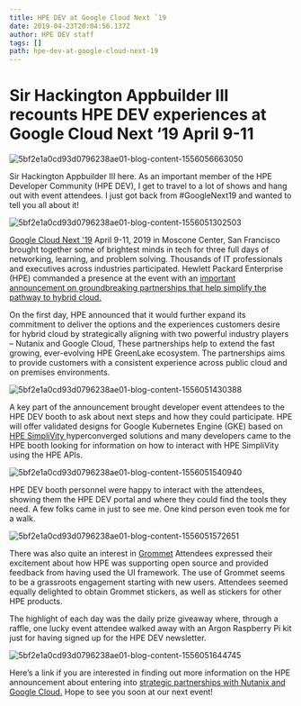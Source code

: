 ```yaml
---
title: HPE DEV at Google Cloud Next `19
date: 2019-04-23T20:04:56.137Z
author: HPE DEV staff 
tags: []
path: hpe-dev-at-google-cloud-next-19
---
```

# Sir Hackington Appbuilder III recounts HPE DEV experiences at Google Cloud Next ‘19 April 9-11

![5bf2e1a0cd93d0796238ae01-blog-content-1556056663050](https://hpe-developer-portal.s3.amazonaws.com/uploads/media/2019/4/untitled1-1556056663049.png)

Sir Hackington Appbuilder III here. As an important member of the HPE Developer Community (HPE DEV), I get to travel to a lot of shows and hang out with event attendees. I just got back from #GoogleNext19 and wanted to tell you all about it! 

![5bf2e1a0cd93d0796238ae01-blog-content-1556051302503](https://hpe-developer-portal.s3.amazonaws.com/uploads/media/2019/4/picture12-1556051302495.png)

[Google Cloud Next '19](https://cloud.withgoogle.com/next/sf) April 9-11, 2019 in Moscone Center, San Francisco brought together some of brightest minds in tech for three full days of networking, learning, and problem solving. Thousands of IT professionals and executives across industries participated. Hewlett Packard Enterprise (HPE) commanded a presence at the event with an [ important announcement on groundbreaking partnerships that help simplify the pathway to hybrid cloud.](http://cloud.google.com/blog/topics/partners/google-cloud-partners-with-hpe-on-hybrid-cloud-next19) 
 
On the first day, HPE announced that it would further expand its commitment to deliver the options and the experiences customers desire for hybrid cloud by strategically aligning with two powerful industry players – Nutanix and Google Cloud, These partnerships help to extend the fast growing, ever-evolving HPE GreenLake ecosystem. The partnerships aims to provide customers with a consistent experience across public cloud and on premises environments.

![5bf2e1a0cd93d0796238ae01-blog-content-1556051430388](https://hpe-developer-portal.s3.amazonaws.com/uploads/media/2019/4/picture1112-1556051430387.png)

A key part of the announcement brought developer event attendees to the HPE DEV booth to ask about next steps and how they could participate. HPE will offer validated designs for Google Kubernetes Engine (GKE) based on [ HPE SimpliVity ](http://www.hpe.com/us/en/integrated-systems/simplivity.html) hyperconverged solutions and many developers came to the HPE booth looking for information on how to interact with HPE SimpliVity using the HPE APIs.

![5bf2e1a0cd93d0796238ae01-blog-content-1556051540940](https://hpe-developer-portal.s3.amazonaws.com/uploads/media/2019/4/picture14-1556051540938.png)

HPE DEV booth personnel were happy to interact with the attendees, showing them the HPE DEV portal and where they could find the tools they need. A few folks came in just to see me. One kind person even took me for a walk.

![5bf2e1a0cd93d0796238ae01-blog-content-1556051572651](https://hpe-developer-portal.s3.amazonaws.com/uploads/media/2019/4/picture51-1556051572650.png)

There was also quite an interest in [Grommet](https://v2.grommet.io/) Attendees expressed their excitement about how HPE was supporting open source and provided feedback from having used the UI framework. The use of Grommet seems to be a grassroots engagement starting with new users. Attendees seemed equally delighted to obtain Grommet stickers, as well as stickers for other HPE products. 

The highlight of each day was the daily prize giveaway where, through a raffle, one lucky event attendee walked away with an Argon Raspberry Pi kit just for having signed up for the HPE DEV newsletter.

![5bf2e1a0cd93d0796238ae01-blog-content-1556051644745](https://hpe-developer-portal.s3.amazonaws.com/uploads/media/2019/4/picture15-1556051644744.png)

Here’s a link if you are interested in finding out more information on the HPE announcement about entering into [strategic partnerships with Nutanix and Google Cloud.](http://www.hpe.com/us/en/newsroom/blog-post/2019/04/two-groundbreaking-partnerships-help-simplify-the-pathway-to-hybrid-cloud.html) Hope to see you soon at our next event!